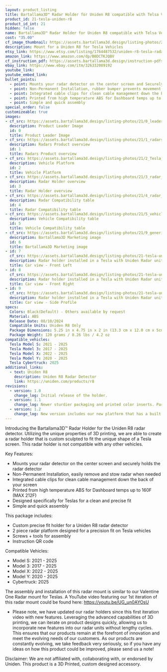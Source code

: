 ```yaml
---
layout: product_listing
title: Bartallama3D™ Radar Holder for Uniden R8 compatible with Telsa Vehicles
product_id: 21-tesla-uniden-r8
product_id_int: 21
hidden: false
name: Bartallama3D™ Radar Holder for Uniden R8 compatible with Telsa Vehicles
cost: "35.00"
cf_image_thumbnail: https://assets.bartallama3d.design/listing-photos/21/0_leader.jpg
description: Mount for a Uniden R8 for Tesla Vehicles
etsy_link: https://www.etsy.com/listing/1764487532/uniden-r8-tesla-radar-holder-by?ref=listings_manager_grid
amazon_link: https://www.amazon.com/dp/B0DCTKJQBV
cf_instruction_pdf: https://assets.bartallama3d.design/instruction-pdfs/Bartallama3D-Radar-Holder-Assembly-Instructions.pdf
ebay_link: https://www.ebay.com/itm/326332089192
youtube_link: 
youtube_embed_link: 
bullet_points:
  - point: Mounts your radar detector on the center screen and Securely holds the radar detector
  - point: Non-Permanent Installation, rubber bumper prevents movement and enables easy removal for storage
  - point: Integrated cable clips for clean cable management down the back of your screen
  - point: Printed from high temperature ABS for Dashboard temps up to 160F (MAX 212F)
  - point: Simple and quick assembly
special_order: false
customizeable: true
images:
- cf_src: https://assets.bartallama3d.design/listing-photos/21/0_leader.jpg
  description: Product Leader Image
  id: 0
  title: Product Leader Image
- cf_src: https://assets.bartallama3d.design/listing-photos/21/1_radars.jpg
  description: Radars Product overview
  id: 1
  title: Radars Product overview
- cf_src: https://assets.bartallama3d.design/listing-photos/21/2_Tesla_platform.jpg
  description: Vehicle Platform
  id: 2
  title: Vehicle Platform
- cf_src: https://assets.bartallama3d.design/listing-photos/21/3_radar_overview_uniden_r8.jpg
  description: Radar Holder overview
  id: 3
  title: Radar Holder overview
- cf_src: https://assets.bartallama3d.design/listing-photos/21/4_radar_compat_uniden_r8.jpg
  description: Radar Compatibility table
  id: 4
  title: Radar Compatibility table
- cf_src: https://assets.bartallama3d.design/listing-photos/21/5_vehicle_compat_Tesla.jpg
  description: Vehicle Compatibility table
  id: 5
  title: Vehicle Compatibility table
- cf_src: https://assets.bartallama3d.design/listing-photos/21/9_generic.jpg
  description: Bartallama3D Marketing image
  id: 6
  title: Bartallama3D Marketing image
- id: 7
  cf_src: https://assets.bartallama3d.design/listing-photos/21-tesla-uniden-r8/31.jpg
  description: Radar holder installed in a Tesla with Uniden Radar unit installed
  title: Car view - Front Left
- id: 8
  cf_src: https://assets.bartallama3d.design/listing-photos/21-tesla-uniden-r8/32.jpg
  description: Radar holder installed in a Tesla with Uniden Radar unit installed - Right Side View
  title: Car view - Front Right 
- id: 9
  cf_src: https://assets.bartallama3d.design/listing-photos/21-tesla-uniden-r8/33.jpg
  description: Radar holder installed in a Tesla with Uniden Radar unit installed showing the side profile with cable clips
  title: Car view - Side Profile
specs:
  Colors: Black(Default) - Others available by request 
  Material: ABS
  Release Date: 08/10/2024
  Compatible Units: Uniden R8 Only
  Package Dimensions: 5.25 in x 4.75 in x 2 in (13.3 cm x 12.0 cm x 5cm) [HxWxD]
  Package Weight: 120 grams / 0.26 lbs / 4.2 oz
compatible_vehicles:
  Tesla Model S: 2021 - 2025
  Tesla Model 3: 2017 - 2025
  Tesla Model X: 2022 - 2025
  Tesla Model Y: 2020 - 2025
  Tesla Cybertruck: 2025
additional_links:
  - text: Uniden R8
    description: Uniden R8 Radar Detector
    link: https://uniden.com/products/r8
revisions:
  - version: 1.0
    change_log: Initial release of the holder.
  - version: 1.1
    change_log: Newer sturdier packaging and printed color inserts. Parts shipped are unchanged from version 1.0
  - version: 1.2
    change_log: New version includes our new platform that has a built in rubber pad that sits against the screen along with an articulating rubber bumper making the unit sit better in a Model S/X. This unit also comes with a textured surface to enhance the radar holders aesthetic. 
---
```


Introducing the Bartallama3D™ Radar Holder for the Uniden R8 radar detector. Utilizing the unique properties of 3D printing, we are able to create a radar holder that is custom sculpted to fit the unique shape of a Tesla screen. This radar holder is not compatible with any other vehicles. 

Key Features:
- Mounts your radar detector on the center screen and securely holds the radar detector
- Non-Permanent Installation, easily remove and stow radar when needed
- Integrated cable clips for clean cable management down the back of your screen
- Printed from high temperature ABS for Dashboard temps up to 160F (MAX 212F)
- Designed specifically for Teslas for a clean and precise fit
- Simple and quick assembly

This package includes:
- Custom precise fit holder for a Uniden R8 radar detector
- 2 piece radar platform designed for a precision fit on Tesla vehicles
- Screws + tools for assembly
- Instruction QR code

Compatible Vehicles:
- Model S: 2021 - 2025
- Model 3: 2017 - 2025
- Model X: 2022 - 2025
- Model Y: 2020 - 2025
- Cybertruck: 2025

The assembly and installation of this radar mount is similar to our Valentine One Radar mount for Teslas. A YouTube video featuring our 1st iteration of this radar mount could be found here: https://youtu.be/UG_un0AYOsU

* Please note, we have updated our radar holders since this first iteration video with new features. Leveraging the advanced capabilities of 3D printing, we can iterate on product designs quickly, allowing us to incorporate new features into our radar units without lengthy cycles. This ensures that our products remain at the forefront of innovation and meet the evolving needs of our customers. As our products are constantly evolving, we take feedback very seriously, so if you have any ideas on how this product could be improved, please send us a note!

Disclaimer: We are not affiliated with, collaborating with, or endorsed by Uniden. This product is a 3D Printed, custom designed accessory.